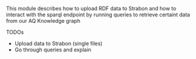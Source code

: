 This module describes how to upload RDF data to Strabon and how to interact with the sparql endpoint by running queries to retrieve certaint data from our AQ Knowledge graph



TODOs
- Upload data to Strabon (single files)
- Go through queries and explain

